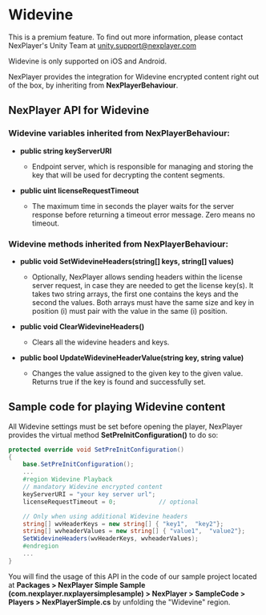 # Widevine

This is a premium feature. To find out more information, please contact NexPlayer's Unity Team at unity.support@nexplayer.com

Widevine is only supported on iOS and Android.

NexPlayer  provides the integration for Widevine encrypted content right out of the box, by inheriting from **NexPlayerBehaviour**.

## NexPlayer  API for Widevine

### Widevine variables inherited from NexPlayerBehaviour:

- **public string keyServerURI**
    - Endpoint server, which is responsible for managing and storing the key that will be used for decrypting the content segments.

- **public uint licenseRequestTimeout**
    - The maximum time in seconds the player waits for the server response before returning a timeout error message. Zero means no timeout.

### Widevine methods inherited from NexPlayerBehaviour:

- **public void SetWidevineHeaders(string[] keys, string[] values)**
    - Optionally, NexPlayer  allows sending headers within the license server request, in case they are needed to get the license key(s). It takes two string arrays, the first one contains the keys and the second the values. Both arrays must have the same size and key in position (i) must pair with the value in the same (i) position.

- **public void ClearWidevineHeaders()**
    - Clears all the widevine headers and keys.

- **public bool UpdateWidevineHeaderValue(string key, string value)**
    - Changes the value assigned to the given key to the given value. Returns true if the key is found and successfully set.


## Sample code for playing Widevine content

All Widevine settings must be set before opening the player, NexPlayer  provides the virtual method **SetPreInitConfiguration()** to do so:


```csharp
protected override void SetPreInitConfiguration()
{
    base.SetPreInitConfiguration();
    ... 
    #region Widevine Playback
    // mandatory Widevine encrypted content
    keyServerURI = "your key server url";
    licenseRequestTimeout = 0;            // optional

    // Only when using additional Widevine headers
    string[] wvHeaderKeys = new string[] { "key1",  "key2"};
    string[] wvheaderValues = new string[] { "value1",  "value2"};
    SetWidevineHeaders(wvHeaderKeys, wvheaderValues);
    #endregion
    ...
}
```
You will find the usage of this API in the code of our sample project located at **Packages > NexPlayer  Simple Sample (com.nexplayer.nxplayersimplesample) > NexPlayer > SampleCode > Players > NexPlayerSimple.cs** by unfolding the "Widevine" region.
